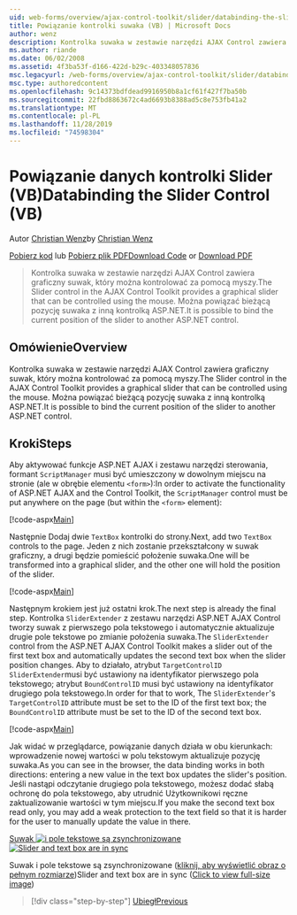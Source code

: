 ```yaml
---
uid: web-forms/overview/ajax-control-toolkit/slider/databinding-the-slider-control-vb
title: Powiązanie kontrolki suwaka (VB) | Microsoft Docs
author: wenz
description: Kontrolka suwaka w zestawie narzędzi AJAX Control zawiera graficzny suwak, który można kontrolować za pomocą myszy. Istnieje możliwość powiązania bieżącego positio...
ms.author: riande
ms.date: 06/02/2008
ms.assetid: 4f3ba53f-d166-422d-b29c-403348057836
msc.legacyurl: /web-forms/overview/ajax-control-toolkit/slider/databinding-the-slider-control-vb
msc.type: authoredcontent
ms.openlocfilehash: 9c14373bdfdead9916950b8a1cf61f427f7ba50b
ms.sourcegitcommit: 22fbd8863672c4ad6693b8388ad5c8e753fb41a2
ms.translationtype: MT
ms.contentlocale: pl-PL
ms.lasthandoff: 11/28/2019
ms.locfileid: "74598304"
---
```

# <a name="databinding-the-slider-control-vb"></a><span data-ttu-id="2676a-104">Powiązanie danych kontrolki Slider (VB)</span><span class="sxs-lookup"><span data-stu-id="2676a-104">Databinding the Slider Control (VB)</span></span>

<span data-ttu-id="2676a-105">Autor [Christian Wenz](https://github.com/wenz)</span><span class="sxs-lookup"><span data-stu-id="2676a-105">by [Christian Wenz](https://github.com/wenz)</span></span>

<span data-ttu-id="2676a-106">[Pobierz kod](https://download.microsoft.com/download/9/3/f/93f8daea-bebd-4821-833b-95205389c7d0/Slider0.vb.zip) lub [Pobierz plik PDF](https://download.microsoft.com/download/2/d/c/2dc10e34-6983-41d4-9c08-f78f5387d32b/slider0VB.pdf)</span><span class="sxs-lookup"><span data-stu-id="2676a-106">[Download Code](https://download.microsoft.com/download/9/3/f/93f8daea-bebd-4821-833b-95205389c7d0/Slider0.vb.zip) or [Download PDF](https://download.microsoft.com/download/2/d/c/2dc10e34-6983-41d4-9c08-f78f5387d32b/slider0VB.pdf)</span></span>

> <span data-ttu-id="2676a-107">Kontrolka suwaka w zestawie narzędzi AJAX Control zawiera graficzny suwak, który można kontrolować za pomocą myszy.</span><span class="sxs-lookup"><span data-stu-id="2676a-107">The Slider control in the AJAX Control Toolkit provides a graphical slider that can be controlled using the mouse.</span></span> <span data-ttu-id="2676a-108">Można powiązać bieżącą pozycję suwaka z inną kontrolką ASP.NET.</span><span class="sxs-lookup"><span data-stu-id="2676a-108">It is possible to bind the current position of the slider to another ASP.NET control.</span></span>

## <a name="overview"></a><span data-ttu-id="2676a-109">Omówienie</span><span class="sxs-lookup"><span data-stu-id="2676a-109">Overview</span></span>

<span data-ttu-id="2676a-110">Kontrolka suwaka w zestawie narzędzi AJAX Control zawiera graficzny suwak, który można kontrolować za pomocą myszy.</span><span class="sxs-lookup"><span data-stu-id="2676a-110">The Slider control in the AJAX Control Toolkit provides a graphical slider that can be controlled using the mouse.</span></span> <span data-ttu-id="2676a-111">Można powiązać bieżącą pozycję suwaka z inną kontrolką ASP.NET.</span><span class="sxs-lookup"><span data-stu-id="2676a-111">It is possible to bind the current position of the slider to another ASP.NET control.</span></span>

## <a name="steps"></a><span data-ttu-id="2676a-112">Kroki</span><span class="sxs-lookup"><span data-stu-id="2676a-112">Steps</span></span>

<span data-ttu-id="2676a-113">Aby aktywować funkcje ASP.NET AJAX i zestawu narzędzi sterowania, formant `ScriptManager` musi być umieszczony w dowolnym miejscu na stronie (ale w obrębie elementu `<form>`):</span><span class="sxs-lookup"><span data-stu-id="2676a-113">In order to activate the functionality of ASP.NET AJAX and the Control Toolkit, the `ScriptManager` control must be put anywhere on the page (but within the `<form>` element):</span></span>

[!code-aspx[Main](databinding-the-slider-control-vb/samples/sample1.aspx)]

<span data-ttu-id="2676a-114">Następnie Dodaj dwie `TextBox` kontrolki do strony.</span><span class="sxs-lookup"><span data-stu-id="2676a-114">Next, add two `TextBox` controls to the page.</span></span> <span data-ttu-id="2676a-115">Jeden z nich zostanie przekształcony w suwak graficzny, a drugi będzie pomieścić położenie suwaka.</span><span class="sxs-lookup"><span data-stu-id="2676a-115">One will be transformed into a graphical slider, and the other one will hold the position of the slider.</span></span>

[!code-aspx[Main](databinding-the-slider-control-vb/samples/sample2.aspx)]

<span data-ttu-id="2676a-116">Następnym krokiem jest już ostatni krok.</span><span class="sxs-lookup"><span data-stu-id="2676a-116">The next step is already the final step.</span></span> <span data-ttu-id="2676a-117">Kontrolka `SliderExtender` z zestawu narzędzi ASP.NET AJAX Control tworzy suwak z pierwszego pola tekstowego i automatycznie aktualizuje drugie pole tekstowe po zmianie położenia suwaka.</span><span class="sxs-lookup"><span data-stu-id="2676a-117">The `SliderExtender` control from the ASP.NET AJAX Control Toolkit makes a slider out of the first text box and automatically updates the second text box when the slider position changes.</span></span> <span data-ttu-id="2676a-118">Aby to działało, atrybut `TargetControlID` `SliderExtender`musi być ustawiony na identyfikator pierwszego pola tekstowego; atrybut `BoundControlID` musi być ustawiony na identyfikator drugiego pola tekstowego.</span><span class="sxs-lookup"><span data-stu-id="2676a-118">In order for that to work, The `SliderExtender`'s `TargetControlID` attribute must be set to the ID of the first text box; the `BoundControlID` attribute must be set to the ID of the second text box.</span></span>

[!code-aspx[Main](databinding-the-slider-control-vb/samples/sample3.aspx)]

<span data-ttu-id="2676a-119">Jak widać w przeglądarce, powiązanie danych działa w obu kierunkach: wprowadzenie nowej wartości w polu tekstowym aktualizuje pozycję suwaka.</span><span class="sxs-lookup"><span data-stu-id="2676a-119">As you can see in the browser, the data binding works in both directions: entering a new value in the text box updates the slider's position.</span></span> <span data-ttu-id="2676a-120">Jeśli nastąpi odczytanie drugiego pola tekstowego, możesz dodać słabą ochronę do pola tekstowego, aby utrudnić Użytkownikowi ręczne zaktualizowanie wartości w tym miejscu.</span><span class="sxs-lookup"><span data-stu-id="2676a-120">If you make the second text box read only, you may add a weak protection to the text field so that it is harder for the user to manually update the value in there.</span></span>

<span data-ttu-id="2676a-121">[Suwak ![i pole tekstowe są zsynchronizowane](databinding-the-slider-control-vb/_static/image2.png)](databinding-the-slider-control-vb/_static/image1.png)</span><span class="sxs-lookup"><span data-stu-id="2676a-121">[![Slider and text box are in sync](databinding-the-slider-control-vb/_static/image2.png)](databinding-the-slider-control-vb/_static/image1.png)</span></span>

<span data-ttu-id="2676a-122">Suwak i pole tekstowe są zsynchronizowane ([kliknij, aby wyświetlić obraz o pełnym rozmiarze](databinding-the-slider-control-vb/_static/image3.png))</span><span class="sxs-lookup"><span data-stu-id="2676a-122">Slider and text box are in sync ([Click to view full-size image](databinding-the-slider-control-vb/_static/image3.png))</span></span>

> [!div class="step-by-step"]
> [<span data-ttu-id="2676a-123">Ubiegł</span><span class="sxs-lookup"><span data-stu-id="2676a-123">Previous</span></span>](using-the-slider-control-with-auto-postback-vb.md)
